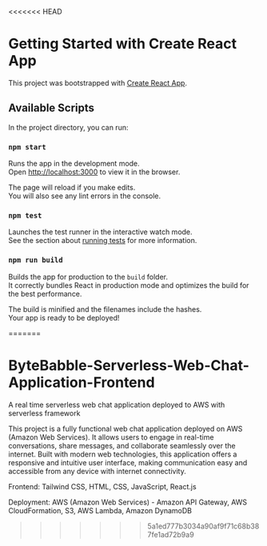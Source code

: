 <<<<<<< HEAD
# Getting Started with Create React App

This project was bootstrapped with [Create React App](https://github.com/facebook/create-react-app).

## Available Scripts

In the project directory, you can run:

### `npm start`

Runs the app in the development mode.\
Open [http://localhost:3000](http://localhost:3000) to view it in the browser.

The page will reload if you make edits.\
You will also see any lint errors in the console.

### `npm test`

Launches the test runner in the interactive watch mode.\
See the section about [running tests](https://facebook.github.io/create-react-app/docs/running-tests) for more information.

### `npm run build`

Builds the app for production to the `build` folder.\
It correctly bundles React in production mode and optimizes the build for the best performance.

The build is minified and the filenames include the hashes.\
Your app is ready to be deployed!

=======
# ByteBabble-Serverless-Web-Chat-Application-Frontend
A real time serverless web chat application deployed to AWS with serverless framework

This project is a fully functional web chat application deployed on AWS (Amazon Web Services). It allows users to engage in real-time conversations, share messages, and collaborate seamlessly over the internet. Built with modern web technologies, this application offers a responsive and intuitive user interface, making communication easy and accessible from any device with internet connectivity.

Frontend: Tailwind CSS, HTML, CSS, JavaScript, React.js

Deployment: AWS (Amazon Web Services) - Amazon API Gateway, AWS CloudFormation, S3, AWS Lambda, Amazon DynamoDB
>>>>>>> 5a1ed777b3034a90af9f71c68b387fe1ad72b9a9
